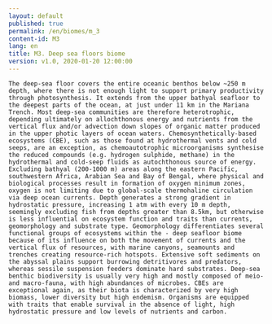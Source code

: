 ```yaml
---
layout: default
published: true
permalink: /en/biomes/m_3
content-id: M3
lang: en
title: M3. Deep sea floors biome
version: v1.0, 2020-01-20 12:00:00
---
```


    The deep-sea floor covers the entire oceanic benthos below ~250 m depth, where there is not enough light to support primary productivity through photosynthesis. It extends from the upper bathyal seafloor to the deepest parts of the ocean, at just under 11 km in the Mariana Trench. Most deep-sea communities are therefore heterotrophic, depending ultimately on allochthonous energy and nutrients from the vertical flux and/or advection down slopes of organic matter produced in the upper photic layers of ocean waters. Chemosynthetically-based ecosystems (CBE), such as those found at hydrothermal vents and cold seeps, are an exception, as chemoautotrophic microorganisms synthesise the reduced compounds (e.g. hydrogen sulphide, methane) in the hydrothermal and cold-seep fluids as autochthonous source of energy. Excluding bathyal (200-1000 m) areas along the eastern Pacific, southwestern Africa, Arabian Sea and Bay of Bengal, where physical and biological processes result in formation of oxygen minimum zones, oxygen is not limiting due to global-scale thermohaline circulation via deep ocean currents. Depth generates a strong gradient in hydrostatic pressure, increasing 1 atm with every 10 m depth, seemingly excluding fish from depths greater than 8.5km, but otherwise is less influential on ecosystem function and traits than currents, geomorphology and substrate type. Geomorphology differentiates several functional groups of ecosystems within the - deep seafloor biome because of its influence on both the movement of currents and the vertical flux of resources, with marine canyons, seamounts and trenches creating resource-rich hotspots. Extensive soft sediments on the abyssal plains support burrowing detritivores and predators, whereas sessile suspension feeders dominate hard substrates. Deep-sea benthic biodiversity is usually very high and mostly composed of meio- and macro-fauna, with high abundances of microbes. CBEs are exceptional again, as their biota is characterized by very high biomass, lower diversity but high endemism. Organisms are equipped with traits that enable survival in the absence of light, high hydrostatic pressure and low levels of nutrients and carbon. 
